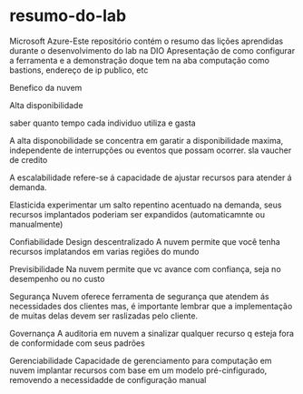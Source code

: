 # resumo-do-lab
 Microsoft Azure-Este repositório contém o resumo das lições aprendidas durante o desenvolvimento do lab na DIO
 Apresentação de como configurar a ferramenta e a demonstração doque tem na aba computação como bastions, endereço de ip publico, etc
 
 Benefico da nuvem
  
  Alta disponibilidade
  
  saber quanto tempo cada individuo utiliza e gasta 
  
  A alta disponobilidade se concentra em garatir a disponibilidade maxima, independente de interrupções ou eventos que possam ocorrer.
  sla vaucher de credito
  
  A escalabilidade 
  refere-se á capacidade de ajustar recursos para atender á demanda.
  
  Elasticida 
  experimentar um salto repentino acentuado na demanda, seus recursos implantados poderiam ser expandidos (automaticamnte ou manualmente)

  Confiabilidade
  Design descentralizado
  A nuvem permite que você tenha recursos implatandos em varias regiões do mundo 
  
  Previsibilidade
  Na nuvem permite que vc avance com confiança, seja no desempenho ou no custo

  Segurança
  Nuvem oferece ferramenta de segurança que atendem ás necessidades dos clientes mas, é importante lembrar que a implementação de muitas delas devem ser raslizadas pelo cliente.

  Governança
  A auditoria em nuvem a sinalizar qualquer recurso q esteja fora de conformidade com seus padrões

  Gerenciabilidade
  Capacidade de gerenciamento para computação em nuvem
  implantar recursos com base em um modelo pré-cinfigurado, removendo a necessidadde de configuração manual
